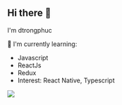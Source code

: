 <!--
**dtrongphuc/dtrongphuc** is a ✨ _special_ ✨ repository because its `README.md` (this file) appears on your GitHub profile.
!-->

## Hi there 👋

I'm dtrongphuc
  
📃 I'm currently learning:

- Javascript
- ReactJs
- Redux
- Interest: React Native, Typescript



<a href="https://github.com/anuraghazra/github-readme-stats">
  <img align="center" src="https://github-readme-stats.vercel.app/api/wakatime?username=dtrongphuc&layout=compact" />
</a>
